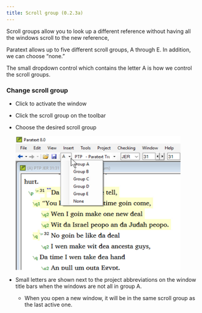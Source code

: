 ```yaml
---
title: Scroll group (0.2.3a)
---
```

Scroll groups allow you to look up a different reference without having all the windows scroll to the new reference,

Paratext allows up to five different scroll groups, A through E. In addition, we can choose “none.”

The small dropdown control which contains the letter A is how we control the scroll groups.

### Change scroll group

- Click to activate the window
- Click the scroll group on the toolbar
- Choose the desired scroll group

    ![](../media/5ece9aaab0e2f0af575639dddc891288.png)

- Small letters are shown next to the project abbreviations on the window title bars when the windows are not all in group A.
  - When you open a new window, it will be in the same scroll group as the last active one.

